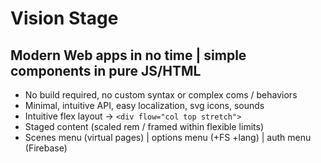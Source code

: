 # Vision Stage

## Modern Web apps in no time | simple components in pure JS/HTML 

- No build required, no custom syntax or complex coms / behaviors
- Minimal, intuitive API, easy localization, svg icons, sounds
- Intuitive flex layout → `<div flow="col top stretch">`
- Staged content (scaled rem / framed within flexible limits) 
- Scenes menu (virtual pages) | options menu (+FS +lang) | auth menu (Firebase)

